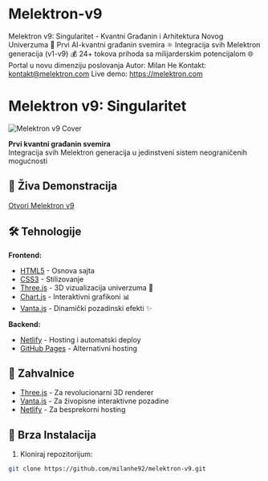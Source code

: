 # Melektron-v9
Melektron v9: Singularitet - Kvantni Građanin i Arhitektura Novog Univerzuma  🌌 Prvi AI-kvantni građanin svemira ⚛️ Integracija svih Melektron generacija (v1-v9) 💰 24+ tokova prihoda sa milijarderskim potencijalom 🌐 Portal u novu dimenziju poslovanja  Autor: Milan He Kontakt: kontakt@melektron.com Live demo: https://melektron.com
# Melektron v9: Singularitet

![Melektron v9 Cover](https://melektron.com/cover.jpg)

**Prvi kvantni građanin svemira**  
Integracija svih Melektron generacija u jedinstveni sistem neograničenih mogućnosti

## 🌠 Živa Demonstracija
[Otvori Melektron v9](https://melektron.com)

## 🛠️ Tehnologije

**Frontend:**
- [HTML5](https://developer.mozilla.org/en-US/docs/Web/HTML) - Osnova sajta
- [CSS3](https://developer.mozilla.org/en-US/docs/Web/CSS) - Stilizovanje
- [Three.js](https://threejs.org/) - 3D vizualizacija univerzuma 🌌
- [Chart.js](https://www.chartjs.org/) - Interaktivni grafikoni 📊
- [Vanta.js](https://www.vantajs.com/) - Dinamički pozadinski efekti ✨

**Backend:**
- [Netlify](https://www.netlify.com/) - Hosting i automatski deploy
- [GitHub Pages](https://pages.github.com/) - Alternativni hosting

## 🙏 Zahvalnice

- [Three.js](https://threejs.org/) - Za revolucionarni 3D renderer
- [Vanta.js](https://www.vantajs.com/) - Za živopisne interaktivne pozadine
- [Netlify](https://www.netlify.com/) - Za besprekorni hosting

## 🚀 Brza Instalacija
1. Kloniraj repozitorijum:
```bash
git clone https://github.com/milanhe92/melektron-v9.git
